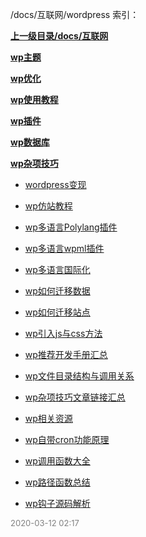 /docs/互联网/wordpress 索引：


**[上一级目录/docs/互联网](/docs/互联网/index.md)**

**[wp主题](/docs/互联网/wordpress/wp主题/index.md)**

**[wp优化](/docs/互联网/wordpress/wp优化/index.md)**

**[wp使用教程](/docs/互联网/wordpress/wp使用教程/index.md)**

**[wp插件](/docs/互联网/wordpress/wp插件/index.md)**

**[wp数据库](/docs/互联网/wordpress/wp数据库/index.md)**

**[wp杂项技巧](/docs/互联网/wordpress/wp杂项技巧/index.md)**

- [wordpress变现](/docs/互联网/wordpress/wordpress变现.md)

- [wp仿站教程](/docs/互联网/wordpress/wp仿站教程.md)

- [wp多语言Polylang插件](/docs/互联网/wordpress/wp多语言Polylang插件.md)

- [wp多语言wpml插件](/docs/互联网/wordpress/wp多语言wpml插件.md)

- [wp多语言国际化](/docs/互联网/wordpress/wp多语言国际化.md)

- [wp如何迁移数据](/docs/互联网/wordpress/wp如何迁移数据.md)

- [wp如何迁移站点](/docs/互联网/wordpress/wp如何迁移站点.md)

- [wp引入js与css方法](/docs/互联网/wordpress/wp引入js与css方法.md)

- [wp推荐开发手册汇总](/docs/互联网/wordpress/wp推荐开发手册汇总.md)

- [wp文件目录结构与调用关系](/docs/互联网/wordpress/wp文件目录结构与调用关系.md)

- [wp杂项技巧文章链接汇总](/docs/互联网/wordpress/wp杂项技巧文章链接汇总.md)

- [wp相关资源](/docs/互联网/wordpress/wp相关资源.md)

- [wp自带cron功能原理](/docs/互联网/wordpress/wp自带cron功能原理.md)

- [wp调用函数大全](/docs/互联网/wordpress/wp调用函数大全.md)

- [wp路径函数总结](/docs/互联网/wordpress/wp路径函数总结.md)

- [wp钩子源码解析](/docs/互联网/wordpress/wp钩子源码解析.md)


<font size=2 color='grey'> 2020-03-12 02:17 </font>